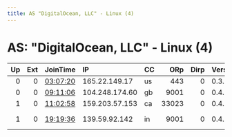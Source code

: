 ```yaml
---
title: AS "DigitalOcean, LLC" - Linux (4)
---
```


# AS: "DigitalOcean, LLC" - Linux (4)

|   Up |   Ext | JoinTime                                                                                            | IP             | CC   |   ORp |   Dirp | Version   | Contact                   | Nickname    |   eFamMembers |
|-----:|------:|:----------------------------------------------------------------------------------------------------|:---------------|:-----|------:|-------:|:----------|:--------------------------|:------------|--------------:|
|    0 |     0 | [03:07:20](https://metrics.torproject.org/rs.html#details/FCC0B2D1FEF3ABCC6E9ACEB12939281652AD87B1) | 165.22.149.17  | us   |   443 |      0 | 0.3.2.10  | claire.young@densify.com  | ClaireYoung |             1 |
|    0 |     0 | [09:11:06](https://metrics.torproject.org/rs.html#details/4CD8D793BA58309E13F988A8CBA21A1BE7597146) | 104.248.174.60 | gb   |  9001 |      0 | 0.4.1.6   | yezooz at pm dot me tor-  | yezooz      |             1 |
|    1 |     0 | [11:02:58](https://metrics.torproject.org/rs.html#details/617D4F5E794F4FDC9065B555D0F81996ED5A93B9) | 159.203.57.153 | ca   | 33023 |      0 | 0.4.1.6   | None                      | Unnamed     |             1 |
|    1 |     0 | [19:19:36](https://metrics.torproject.org/rs.html#details/0EA8AC56AAF5D5DE8D34007D286E8EE9E160F219) | 139.59.92.142  | in   |  9001 |      0 | 0.4.1.6   | m93 at protonmail dot com | minute0     |             1 |

